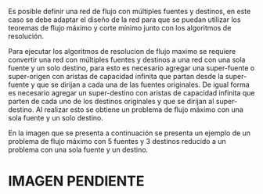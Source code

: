 Es posible definir una red de flujo con múltiples fuentes y destinos, en este caso se debe adaptar el diseño de la red para que se puedan utilizar los teoremas de flujo máximo y corte mínimo junto con los algoritmos de resolución.

Para ejecutar los algoritmos de resolucion de flujo maximo se requiere convertir una red con múltiples fuentes y destinos a una red con una sola fuente y un solo destino, para esto es necesario agregar una super-fuente o super-origen con aristas de capacidad infinita que partan desde la super-fuente y que se dirijan a cada una de las fuentes originales.
De igual forma es necesario agregar un super-destino con aristas de capacidad infinita que parten de cada uno de los destinos originales y que se dirijan al super-destino. Al realizar esto se obtiene un problema de flujo máximo con una sola fuente y un solo destino.

En la imagen que se presenta a continuación se presenta un ejemplo de un problema de flujo máximo con 5 fuentes y 3 destinos reducido a un problema con una sola fuente y un destino.

# IMAGEN PENDIENTE 